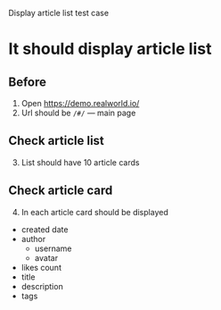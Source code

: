 Display article list test case

# It should display article list

## Before

1. Open https://demo.realworld.io/
2. Url should be `/#/` — main page

## Check article list

3. List should have 10 article cards

## Check article card

4. In each article card should be displayed

* created date
* author
    * username
    * avatar
* likes count
* title
* description
* tags